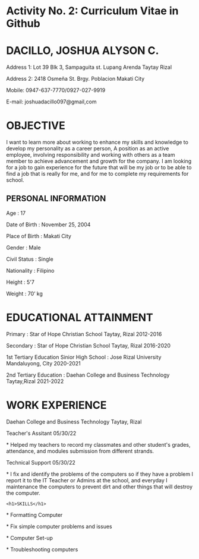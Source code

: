 <html>
<body>

<h1>Activity No. 2: Curriculum Vitae in Github</h1>
    <h1>DACILLO, JOSHUA ALYSON C.</h1>                                                                                       
    <p> Address 1: Lot 39 Blk 3, Sampaguita st. Lupang Arenda Taytay Rizal</p>
    <p> Address 2: 2418 Osmeña St. Brgy. Poblacion Makati City
    <p>    Mobile: 0947-637-7770/0927-027-9919</p>
    <p>    E-mail: joshuadacillo097@gmail,com</p>
    <h1>OBJECTIVE</h1>
<p> I want to learn more about working to enhance my skills and knowledge to develop my personality as a career person, 
    A position as an active employee, involving responsibility and working with others as a team member to achieve advancement and growth for the company.
    I am looking for a job to gain experience for the future that will be my job or to be able to find a job that is really for me, 
    and for me to complete my requirements for school.</p>
    <h2>PERSONAL INFORMATION</h2>
<p> Age			        :  17 </p>
<p>    Date of Birth    :  November 25, 2004 </p>
<p>    Place of Birth   :  Makati City </p>
<p>    Gender		    :  Male </p>
<p>    Civil Status     :  Single </p>
<p>    Nationality		:  Filipino </p>
<p>    Height			:  5'7 </p>
<p>    Weight		    :  70’ kg        </p>
    <h1>EDUCATIONAL ATTAINMENT</h1>
<p> Primary : Star of Hope Christian School Taytay, Rizal                                                                          2012-2016 </p>
<p>    Secondary : Star of Hope Christian School Taytay, Rizal                                                                     2016-2020 </p>
<p>    1st Tertiary Education Sinior High School : Jose Rizal University Mandaluyong, City                                         2020-2021 </p>
<p>    2nd Tertiary Education  : Daehan College and Business Technology Taytay,Rizal                                               2021-2022 </p>
    <h1>WORK EXPERIENCE</h1>
<p> Daehan College and Business Technology Taytay, Rizal </p>
<p>Teacher's Assitant 05/30/22 </p>
<p>* Helped my teachers to record my classmates and other student's grades, attendance, and modules submission from different strands.</p>
<p>Technical Support 05/30/22
<p>* I fix and identify the problems of the computers so if they have a problem I report it to the IT Teacher or Admins at the school, and everyday I maintenance the computers to prevent dirt and other things that will destroy the computer.</p>

    <h1>SKILLS</h1>
<p>    *	Formatting Computer </p>
<p>    *	Fix simple computer problems and issues </p>
<p>    *	Computer Set-up </p>
<p>    *    Troubleshooting computers </p>

</html>
</body>
